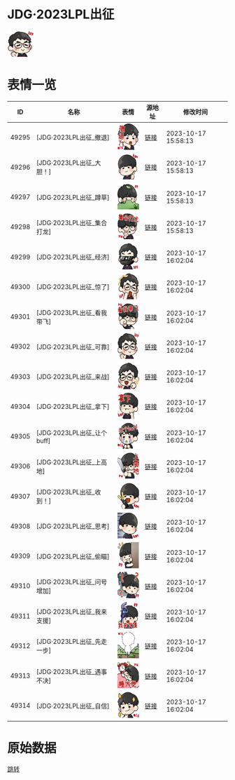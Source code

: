 # JDG·2023LPL出征

<img src="./cover.png" height="60" alt="cover" />

# 表情一览

|ID|名称|表情|源地址|修改时间|
|----|----|----|----|----|
|49295|[JDG·2023LPL出征_撤退]|<img src="./pic/049295_%5BJDG·2023LPL出征_撤退%5D.png" height="60" alt="撤退"/>|[链接](https://i0.hdslb.com/bfs/emote/f49f961b144a5e30a92e2b14e05e4894bea3f2f5.png)|2023-10-17 15:58:13|
|49296|[JDG·2023LPL出征_大胆！]|<img src="./pic/049296_%5BJDG·2023LPL出征_大胆！%5D.png" height="60" alt="大胆！"/>|[链接](https://i0.hdslb.com/bfs/emote/d24a775d013a7be2cc976f2097112450ad27e4b7.png)|2023-10-17 15:58:13|
|49297|[JDG·2023LPL出征_蹲草]|<img src="./pic/049297_%5BJDG·2023LPL出征_蹲草%5D.png" height="60" alt="蹲草"/>|[链接](https://i0.hdslb.com/bfs/emote/596c4b395346e01c9214923d11c9fa93da9bdbe7.png)|2023-10-17 15:58:13|
|49298|[JDG·2023LPL出征_集合打龙]|<img src="./pic/049298_%5BJDG·2023LPL出征_集合打龙%5D.png" height="60" alt="集合打龙"/>|[链接](https://i0.hdslb.com/bfs/emote/449649a845eb62965c33905219d6b97b66dcc025.png)|2023-10-17 15:58:13|
|49299|[JDG·2023LPL出征_经济]|<img src="./pic/049299_%5BJDG·2023LPL出征_经济%5D.png" height="60" alt="经济"/>|[链接](https://i0.hdslb.com/bfs/emote/d2b0ac866fdeede4f0b8dd058e484dc1acae514b.png)|2023-10-17 16:02:04|
|49300|[JDG·2023LPL出征_惊了]|<img src="./pic/049300_%5BJDG·2023LPL出征_惊了%5D.png" height="60" alt="惊了"/>|[链接](https://i0.hdslb.com/bfs/emote/993c50f753bee2fc6df27c8c7d2a8414df740275.png)|2023-10-17 16:02:04|
|49301|[JDG·2023LPL出征_看我带飞]|<img src="./pic/049301_%5BJDG·2023LPL出征_看我带飞%5D.png" height="60" alt="看我带飞"/>|[链接](https://i0.hdslb.com/bfs/emote/be27bd339d251e64d5e4e5e12f58afa86cd0c312.png)|2023-10-17 16:02:04|
|49302|[JDG·2023LPL出征_可靠]|<img src="./pic/049302_%5BJDG·2023LPL出征_可靠%5D.png" height="60" alt="可靠"/>|[链接](https://i0.hdslb.com/bfs/emote/4f3bd53c6815a0feef7cdeaf7c286216140e86e3.png)|2023-10-17 16:02:04|
|49303|[JDG·2023LPL出征_来战]|<img src="./pic/049303_%5BJDG·2023LPL出征_来战%5D.png" height="60" alt="来战"/>|[链接](https://i0.hdslb.com/bfs/emote/1b53ba53d07c5edb0b84478b8abb808699b43593.png)|2023-10-17 16:02:04|
|49304|[JDG·2023LPL出征_拿下]|<img src="./pic/049304_%5BJDG·2023LPL出征_拿下%5D.png" height="60" alt="拿下"/>|[链接](https://i0.hdslb.com/bfs/emote/cf844d2eb8deb5961a9a1ec508e9816c58e1db6c.png)|2023-10-17 16:02:04|
|49305|[JDG·2023LPL出征_让个buff]|<img src="./pic/049305_%5BJDG·2023LPL出征_让个buff%5D.png" height="60" alt="让个buff"/>|[链接](https://i0.hdslb.com/bfs/emote/46f81b03c378acd4d59f3ab86aabc879b2b6540c.png)|2023-10-17 16:02:04|
|49306|[JDG·2023LPL出征_上高地]|<img src="./pic/049306_%5BJDG·2023LPL出征_上高地%5D.png" height="60" alt="上高地"/>|[链接](https://i0.hdslb.com/bfs/emote/7797159ee8f1c39fa17e9020f05b32588a5cd898.png)|2023-10-17 16:02:04|
|49307|[JDG·2023LPL出征_收到！]|<img src="./pic/049307_%5BJDG·2023LPL出征_收到！%5D.png" height="60" alt="收到！"/>|[链接](https://i0.hdslb.com/bfs/emote/b19be92ba99f8fb335c5b1ee9003b2bf1975e489.png)|2023-10-17 16:02:04|
|49308|[JDG·2023LPL出征_思考]|<img src="./pic/049308_%5BJDG·2023LPL出征_思考%5D.png" height="60" alt="思考"/>|[链接](https://i0.hdslb.com/bfs/emote/baf18e88f5cc171b89f82c21fdf1759c2dcc5c60.png)|2023-10-17 16:02:04|
|49309|[JDG·2023LPL出征_偷瞄]|<img src="./pic/049309_%5BJDG·2023LPL出征_偷瞄%5D.png" height="60" alt="偷瞄"/>|[链接](https://i0.hdslb.com/bfs/emote/7f68ba64a8f390c9564d37f9f934e8f9d913bdf9.png)|2023-10-17 16:02:04|
|49310|[JDG·2023LPL出征_问号增加]|<img src="./pic/049310_%5BJDG·2023LPL出征_问号增加%5D.png" height="60" alt="问号增加"/>|[链接](https://i0.hdslb.com/bfs/emote/b68f75ff0ac897ef8b0f1caca0a1de3990c39d1a.png)|2023-10-17 16:02:04|
|49311|[JDG·2023LPL出征_我来支援]|<img src="./pic/049311_%5BJDG·2023LPL出征_我来支援%5D.png" height="60" alt="我来支援"/>|[链接](https://i0.hdslb.com/bfs/emote/02b19e30515f18e91d226b1012402c27548f63e6.png)|2023-10-17 16:02:04|
|49312|[JDG·2023LPL出征_先走一步]|<img src="./pic/049312_%5BJDG·2023LPL出征_先走一步%5D.png" height="60" alt="先走一步"/>|[链接](https://i0.hdslb.com/bfs/emote/f424e2e1b61f27161e7ac380fc4e4c3ddf2a16c1.png)|2023-10-17 16:02:04|
|49313|[JDG·2023LPL出征_遇事不决]|<img src="./pic/049313_%5BJDG·2023LPL出征_遇事不决%5D.png" height="60" alt="遇事不决"/>|[链接](https://i0.hdslb.com/bfs/emote/6132ca2e28ca2b7ebf873f6036d84adeb26bb182.png)|2023-10-17 16:02:04|
|49314|[JDG·2023LPL出征_自信]|<img src="./pic/049314_%5BJDG·2023LPL出征_自信%5D.png" height="60" alt="自信"/>|[链接](https://i0.hdslb.com/bfs/emote/fe3eef8782a79cc6d0b62a1bb015beea9c1ea4c0.png)|2023-10-17 16:02:04|

# 原始数据

[跳转](./raw.json)

